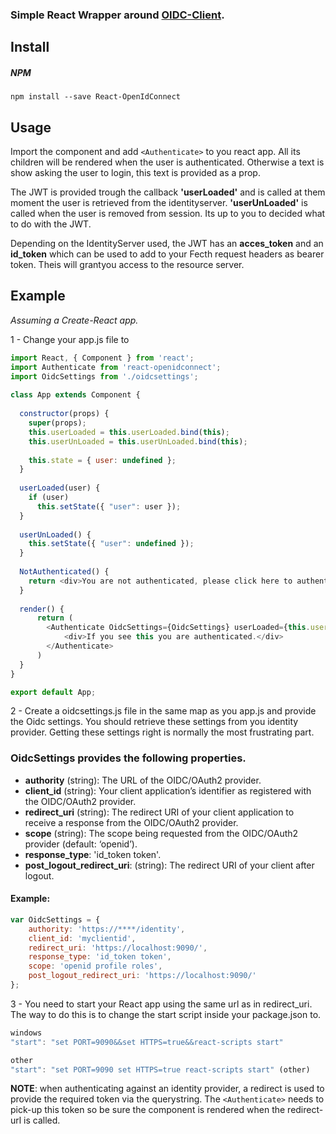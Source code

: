 ### Simple React Wrapper around [OIDC-Client](https://github.com/IdentityModel/oidc-client-js).

## Install

##### NPM

`npm install --save React-OpenIdConnect`

## Usage

Import the component and add ```<Authenticate>``` to you react app. All its children will be rendered when the user is authenticated. Otherwise a text is show asking the user to login, this text is provided as a prop. 

The JWT is provided trough the callback **'userLoaded'** and is called at them moment the user is retrieved from the identityserver. **'userUnLoaded'** is called when the user is removed from session. Its up to you to decided what to do with the JWT.

Depending on the IdentityServer used, the JWT has an **acces_token** and an **id_token** which can be used to add to your Fecth request headers as bearer token. Theis will grantyou access to the resource server.

## Example

_Assuming a Create-React app._

1 - Change your app.js file to

```js
import React, { Component } from 'react';
import Authenticate from 'react-openidconnect';
import OidcSettings from './oidcsettings';
 
class App extends Component {
 
  constructor(props) {
    super(props);
    this.userLoaded = this.userLoaded.bind(this); 
    this.userUnLoaded = this.userUnLoaded.bind(this);
 
    this.state = { user: undefined };
  }  
 
  userLoaded(user) {
    if (user)
      this.setState({ "user": user });
  } 
  
  userUnLoaded() {
    this.setState({ "user": undefined });
  } 
 
  NotAuthenticated() {
    return <div>You are not authenticated, please click here to authenticate.</div>;
  }
 
  render() {
      return (
        <Authenticate OidcSettings={OidcSettings} userLoaded={this.userLoaded} userunLoaded={this.userUnLoaded} renderNotAuthenticated={this.NotAuthenticated}>
            <div>If you see this you are authenticated.</div>
        </Authenticate>
      )
  }
}

export default App;
```

2 - Create a oidcsettings.js file in the same map as you app.js and provide the Oidc settings. You should retrieve these settings from you identity provider. Getting these settings right is normally the most frustrating part.

### OidcSettings provides the following properties.

- **authority** (string): The URL of the OIDC/OAuth2 provider.
- **client_id**	(string): Your client application’s identifier as registered with the OIDC/OAuth2 provider.
- **redirect_uri** (string): The redirect URI of your client application to receive a response from the OIDC/OAuth2 provider.
- **scope**	(string): The scope being requested from the OIDC/OAuth2 provider (default: ‘openid’).
- **response_type**: 'id_token token'.
- **post_logout_redirect_uri**: (string): The redirect URI of your client after logout.  

#### Example:

```js
var OidcSettings = {    
    authority: 'https://****/identity',
    client_id: 'myclientid',
    redirect_uri: 'https://localhost:9090/',    
    response_type: 'id_token token',
    scope: 'openid profile roles',
    post_logout_redirect_uri: 'https://localhost:9090/'      
};
```

3 - You need to start your React app using the same url as in redirect_uri. The way to do this is to change the start script inside your package.json to.

```js
windows
"start": "set PORT=9090&&set HTTPS=true&&react-scripts start" 

other
"start": "set PORT=9090 set HTTPS=true react-scripts start" (other)
```

**NOTE**: when authenticating against an identity provider, a redirect is used to provide the required token via the querystring. The ```<Authenticate>``` needs to pick-up this token so be sure the component is rendered when the redirect-url is called.